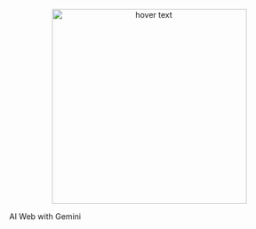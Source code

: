 <p align="center">
  <img src="[your_relative_path_here](https://id.m.wikipedia.org/wiki/Berkas:Google_Gemini_logo.svg)" width="350" title="hover text">
</p>
<p></p>AI Web with Gemini</p>
